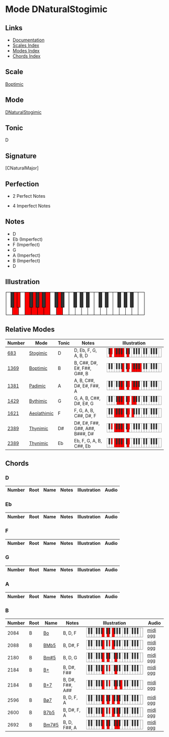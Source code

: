 # Mode DNaturalStogimic

## Links

- [Documentation](index.md)
- [Scales Index](Scales.md)
- [Modes Index](Modes.md)
- [Chords Index](Chords.md)

## Scale

[Boptimic](ScaleBoptimic.md)

## Mode

[DNaturalStogimic](ModeDNaturalStogimic.md)

## Tonic

D

## Signature

[CNaturalMajor]

## Perfection

 - 2 Perfect Notes

 - 4 Imperfect Notes

## Notes

- D
- Eb (Imperfect)
- F (Imperfect)
- G
- A (Imperfect)
- B (Imperfect)
- D

## Illustration

![DNaturalStogimic](ModeDNaturalStogimic.png)

## Relative Modes

| Number | Mode | Tonic | Notes | Illustration |
|--------|------|-------|-------|--------------|
| [683](https://ianring.com/musictheory/scales/683) | [Stogimic](ModeStogimic.md) | D | D, Eb, F, G, A, B, D | ![DNaturalStogimic](ModeDNaturalStogimic.png) |
| [1369](https://ianring.com/musictheory/scales/1369) | [Boptimic](ModeBoptimic.md) | B | B, C##, D#, E#, F##, G##, B | ![BNaturalBoptimic](ModeBNaturalBoptimic.png) |
| [1381](https://ianring.com/musictheory/scales/1381) | [Padimic](ModePadimic.md) | A | A, B, C##, D#, E#, F##, A | ![ANaturalPadimic](ModeANaturalPadimic.png) |
| [1429](https://ianring.com/musictheory/scales/1429) | [Bythimic](ModeBythimic.md) | G | G, A, B, C##, D#, E#, G | ![GNaturalBythimic](ModeGNaturalBythimic.png) |
| [1621](https://ianring.com/musictheory/scales/1621) | [Aeolathimic](ModeAeolathimic.md) | F | F, G, A, B, C##, D#, F | ![FNaturalAeolathimic](ModeFNaturalAeolathimic.png) |
| [2389](https://ianring.com/musictheory/scales/2389) | [Thynimic](ModeThynimic.md) | D# | D#, E#, F##, G##, A##, B###, D# | ![DSharpThynimic](ModeDSharpThynimic.png) |
| [2389](https://ianring.com/musictheory/scales/2389) | [Thynimic](ModeThynimic.md) | Eb | Eb, F, G, A, B, C##, Eb | ![EFlatThynimic](ModeEFlatThynimic.png) |

## Chords

### D

| Number | Root | Name | Notes | Illustration | Audio |
|--------|------|------|-------|--------------|-------|

### Eb

| Number | Root | Name | Notes | Illustration | Audio |
|--------|------|------|-------|--------------|-------|

### F

| Number | Root | Name | Notes | Illustration | Audio |
|--------|------|------|-------|--------------|-------|

### G

| Number | Root | Name | Notes | Illustration | Audio |
|--------|------|------|-------|--------------|-------|

### A

| Number | Root | Name | Notes | Illustration | Audio |
|--------|------|------|-------|--------------|-------|

### B

| Number | Root | Name | Notes | Illustration | Audio |
|--------|------|------|-------|--------------|-------|
| 2084 | B | [Bo](ChordBNaturalDiminished.md) | B, D, F | ![Bo](ChordBNaturalDiminishedRootPosition.png) | [midi](ChordBNaturalDiminishedRootPosition.mid) [ogg](ChordBNaturalDiminishedRootPosition.ogg) |
| 2088 | B | [BMb5](ChordBNaturalMajorFlatFifth.md) | B, D#, F | ![BMb5](ChordBNaturalMajorFlatFifthRootPosition.png) | [midi](ChordBNaturalMajorFlatFifthRootPosition.mid) [ogg](ChordBNaturalMajorFlatFifthRootPosition.ogg) |
| 2180 | B | [Bm#5](ChordBNaturalMinorSharpFifth.md) | B, D, G | ![Bm#5](ChordBNaturalMinorSharpFifthRootPosition.png) | [midi](ChordBNaturalMinorSharpFifthRootPosition.mid) [ogg](ChordBNaturalMinorSharpFifthRootPosition.ogg) |
| 2184 | B | [B+](ChordBNaturalAugmented.md) | B, D#, F## | ![B+](ChordBNaturalAugmentedRootPosition.png) | [midi](ChordBNaturalAugmentedRootPosition.mid) [ogg](ChordBNaturalAugmentedRootPosition.ogg) |
| 2184 | B | [B+7](ChordBNaturalAugmentedAugmentedSeventh.md) | B, D#, F##, A## | ![B+7](ChordBNaturalAugmentedAugmentedSeventhRootPosition.png) | [midi](ChordBNaturalAugmentedAugmentedSeventhRootPosition.mid) [ogg](ChordBNaturalAugmentedAugmentedSeventhRootPosition.ogg) |
| 2596 | B | [Bø7](ChordBNaturalHalfDiminishedSeventh.md) | B, D, F, A | ![Bø7](ChordBNaturalHalfDiminishedSeventhRootPosition.png) | [midi](ChordBNaturalHalfDiminishedSeventhRootPosition.mid) [ogg](ChordBNaturalHalfDiminishedSeventhRootPosition.ogg) |
| 2600 | B | [B7b5](ChordBNaturalDominantSeventhFlatFifth.md) | B, D#, F, A | ![B7b5](ChordBNaturalDominantSeventhFlatFifthRootPosition.png) | [midi](ChordBNaturalDominantSeventhFlatFifthRootPosition.mid) [ogg](ChordBNaturalDominantSeventhFlatFifthRootPosition.ogg) |
| 2692 | B | [Bm7#5](ChordBNaturalMinorSeventhSharpFifth.md) | B, D, F##, A | ![Bm7#5](ChordBNaturalMinorSeventhSharpFifthRootPosition.png) | [midi](ChordBNaturalMinorSeventhSharpFifthRootPosition.mid) [ogg](ChordBNaturalMinorSeventhSharpFifthRootPosition.ogg) |

